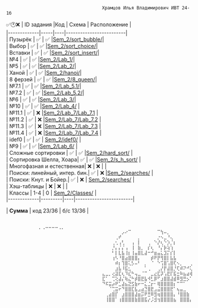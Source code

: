                                         Храмцов Илья Владимирович ИВТ 24-1б
  ✅🕐❌ 
  | ID задания |Код | Схема | Расположение |                                                  
  |-------------|-----|----|-------------------------|  
  | Пузырёк |	 	 	 ✅ | ✅ |[Sem_2/sort_bubble/](https://github.com/hivaily/Labs_PSTU_2024/tree/main/Sem_2/sort_bubble)|   
  | Выбор |  	 	 	 ✅ | ✅ |[Sem_2/sort_choice/](https://github.com/hivaily/Labs_PSTU_2024/tree/main/Sem_2/sort_choice)|  
  | Вставки |	 	 	 ✅ | ✅ |[Sem_2/sort_insert/](https://github.com/hivaily/Labs_PSTU_2024/tree/main/Sem_2/sort_insert)|  
  | №4 |  	 	  	 ✅ | ✅ |[Sem_2/Lab_1/](https://github.com/hivaily/Labs_PSTU_2024/tree/main/Sem_2/Lab_1)|  
  | №5 |  	 	  	 ✅ | ✅ |[Sem_2/Lab_2/](https://github.com/hivaily/Labs_PSTU_2024/tree/main/Sem_2/Lab_2)|  
  | Ханой |  	 	 	 ✅ | ✅ |[Sem_2/hanoi/](https://github.com/hivaily/Labs_PSTU_2024/tree/main/Sem_2/hanoi)|            
  | 8 ферзей | 	 	 ✅ | ✅ |[Sem_2/8_queen/](https://github.com/hivaily/Labs_PSTU_2024/tree/main/Sem_2/8_queen)|  		  
  | №7.1 | 	 	 	   ✅ | ✅ |[Sem_2/Lab_5.1/](https://github.com/hivaily/Labs_PSTU_2024/tree/main/Sem_2/Lab_5.1)|  
  | №7.2 | 		 	   ✅ | ✅ |[Sem_2/Lab_5.2/](https://github.com/hivaily/Labs_PSTU_2024/tree/main/Sem_2/Lab_5.2)|  
  | №6 |  	  	 	 ✅ | ✅ |[Sem_2/Lab_3/](https://github.com/hivaily/Labs_PSTU_2024/tree/main/Sem_2/Lab_3)|  
  | №10 | 		 	   ✅ | ✅ |[Sem_2/Lab_4/](https://github.com/hivaily/Labs_PSTU_2024/tree/main/Sem_2/Lab_4) |  
  | №11.1 |		 	   ✅ | ❌ |[Sem_2/Lab_7/Lab_7.1](https://github.com/hivaily/Labs_PSTU_2024/tree/main/Sem_2/Lab_7/Lab_7.1)               |  
  | №11.2 |		 	   ✅ | ❌ |[Sem_2/Lab_7/Lab_7.2](https://github.com/hivaily/Labs_PSTU_2024/tree/main/Sem_2/Lab_7/Lab_7.2)            |  
  | №11.3 |		 	   ✅ | ❌ |[Sem_2/Lab_7/Lab_7.3](https://github.com/hivaily/Labs_PSTU_2024/tree/main/Sem_2/Lab_7/Lab_7.3)               |  
  | №11.4 | 		 	 ✅ | ❌ |[Sem_2/Lab_7/Lab_7.4](https://github.com/hivaily/Labs_PSTU_2024/tree/main/Sem_2/Lab_7/Lab_7.4)                   |  
  | idef0 | 	 	 	           ✅ |  ✅ | [Sem_2/idef0/](https://github.com/hivaily/Labs_PSTU_2024/tree/main/Sem_2/idef0)   |  
  | №9 | 		 	 ✅ | ✅ |[Sem_2/Lab_6/](https://github.com/hivaily/Labs_PSTU_2024/tree/main/Sem_2/Lab_6)                   |  
  | Сложные сортировки |   	 ✅ | ✅ |[Sem_2/hard_sort/](https://github.com/hivaily/Labs_PSTU_2024/tree/main/Sem_2/hard_sort)                      |  
  | Сортировка Шелла, Хоара|  	 ✅ | ✅ |[Sem_2/s_h_sort/](https://github.com/hivaily/Labs_PSTU_2024/tree/main/Sem_2/s_h_sort)                      |  
  | Многофазная и естественная|  	 ❌ | ❌ |                   |  
  | Поиски: линейный, интер. бин.| ✅ | ❌ |[Sem_2/searches/](https://github.com/hivaily/Labs_PSTU_2024/tree/main/Sem_2/searches)                      |  
  | Поиски: Кнут. и Бойер.|  	 ✅ | ❌ |  [Sem_2/searches/](https://github.com/hivaily/Labs_PSTU_2024/tree/main/Sem_2/searches)                     |  
  | Хэш-таблицы |  		 ❌ | ❌ |                   |  
  | Классы |  		 1-4 | 0 | [Sem_2/Classes/](https://github.com/hivaily/Labs_PSTU_2024/tree/main/Sem_2/Classes)                      |  
  |-------------|---------|----|------------------------|

  | **Сумма** | код 23/36 | б/с 13/36 |  

                  
                                          ⠀⠀⠀⠀⠀⠀⠀⠀⠀⠀⡀⢀⠤⠤⠤⠤⢀⡀⠀⠀⠀⠀⠀⠀⠀⠀⠀⠀
                                        ⠀⠀⠀⠀⠀⠀⡠⠔⠉⠀⠀⠀⠀⠀⠀⠀⠀⠉⢳⠤⡀⠀⠀⠀⠀⠀⠀⠀
                                        ⠀⠀⠀⠀⢀⠞⠀⠀⠀⠀⠀⡀⠀⠀⠀⠀⠀⡐⠢⣀⠘⢄⠀⠀⠀⠀⠀⠀
                                        ⠀⠀⠀⢀⢂⢠⢃⠀⠀⢠⠀⡇⠀⠀⢀⠀⠑⡜⢆⠑⡱⡈⡆⠀⠀⠀⠀⠀
                                        ⠀⠀⠀⡘⡄⡌⡌⢠⠀⢸⠀⣷⡀⠀⡎⢆⠀⠘⡌⡷⢵⢱⠀⠀⠀⠀⠀⠀
                                        ⠀⠀⠀⠃⡇⣇⣧⢸⡆⢸⣤⣿⣇⣼⠒⠚⣶⣤⣅⣹⡍⡎⡇⠀⠀⠀⠀⠀
                                        ⠀⠀⠀⢰⠣⠘⣿⣴⣿⣿⣿⡄⠀⠀⠀⡾⠟⡟⢻⣿⡇⣧⣧⠀⠀⠀⠀⠀
                                        ⠀⠀⠀⠀⠾⡆⢹⣿⢅⡣⠤⠃⠀⡀⠀⠈⠀⠑⢩⣿⢡⣿⢏⠢⡀⠀⠀⢀
                                        ⠀⠀⠀⠀⣰⣧⠸⣯⣂⠀⠀⠀⠀⠁⢀⠀⠀⢀⡜⡟⣼⣿⡘⢏⠾⠝⠚⢅
                                        ⣄⣀⡀⢔⣽⣏⢆⠹⣎⠓⢤⣀⠈⠉⠀⣀⣔⣏⡽⢡⣟⡏⣯⣒⠷⣦⣴⢾
                                        ⣏⠁⠀⢉⢕⣼⡌⢷⣌⠓⡾⣿⣟⣧⠺⣃⡿⠋⣰⣿⣿⣼⣾⠿⣻⣛⡢⠁
                                        ⠙⠯⣭⡴⠟⣁⣼⣦⣝⣫⣷⠖⠒⣅⣈⡖⠂⢿⣿⣿⣿⣿⡆⠉⠉⠁⠀⠀
                                        ⠀⠀⠈⢉⣭⠖⠙⣿⣿⣏⣧⣠⣴⣙⣿⣟⣠⣬⣿⣿⣿⣟⠁⢦⣤⣀⠀⠀
                                        ⠀⢀⣴⣿⡏⠀⣰⣿⣿⣿⣼⣶⡭⠟⣛⠿⣻⢶⣿⣿⣿⣿⡄⠘⣿⣿⣷⠀
                                        ⠀⢸⣿⣿⠁⢰⣿⣿⣿⣿⣷⣿⣿⣯⡔⡨⣺⢲⣿⣿⣿⣿⣦⠀⣿⣿⣿⡄
